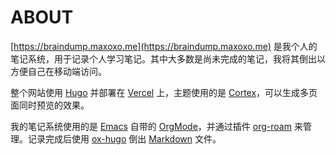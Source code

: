 # ABOUT

[https://braindump.maxoxo.me](https://braindump.maxoxo.me) 是我个人的笔记系统，用于记录个人学习笔记。其中大多数是尚未完成的笔记，我将其倒出以方便自己在移动端访问。

整个网站使用 [Hugo](https://gohugo.io) 并部署在 [Vercel](https://vercel.com/) 上，主题使用的是 [Cortex](https://github.com/jethrokuan/cortex)，可以生成多页面同时预览的效果。

我的笔记系统使用的是 [Emacs](https://www.gnu.org/software/emacs/) 自带的 [OrgMode](https://orgmode.org/)，并通过插件 [org-roam](https://www.orgroam.com) 来管理。记录完成后使用 [ox-hugo](https://github.com/kaushalmodi/ox-hugo) 倒出 [Markdown](https://en.wikipedia.org/wiki/Markdown) 文件。
